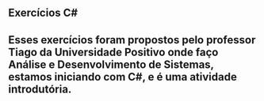 ## Exercícios C#

## Esses exercícios foram propostos pelo professor Tiago da Universidade Positivo onde faço Análise e Desenvolvimento de Sistemas, estamos iniciando com C#, e é uma atividade introdutória.

